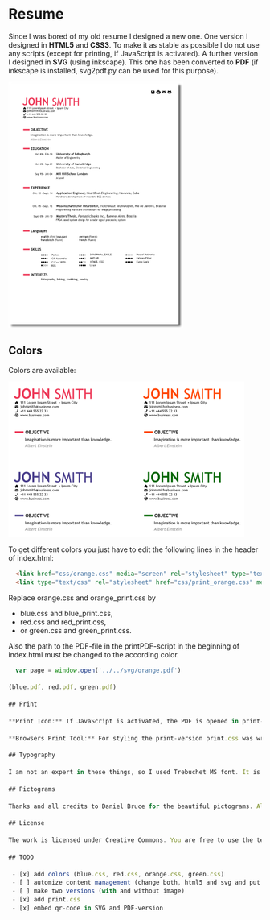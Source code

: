 # Resume

Since I was bored of my old resume I designed a new one. One version I designed in **HTML5** and **CSS3**. To make it as stable as possible I do not use any scripts (except for printing, if JavaScript is activated). A further version I designed in **SVG** (using inkscape). This one has been converted to **PDF** (if inkscape is installed, svg2pdf.py can be used for this purpose).

![resume](images/preview.png)

## Colors

Colors are available:

![resume](images/preview_colors.png)

To get different colors you just have to edit the following lines in the header of index.html:

```html
  <link href="css/orange.css" media="screen" rel="stylesheet" type="text/css" />
  <link type="text/css" rel="stylesheet" href="css/print_orange.css" media="print"/>
```

Replace orange.css and orange\_print.css by 
  - blue.css and blue\_print.css,
  - red.css and red\_print.css,
  - or green.css and green\_print.css.

Also the path to the PDF-file in the printPDF-script in the beginning of index.html must be changed to the according color. 

```javascript
  var page = window.open('../../svg/orange.pdf')

(blue.pdf, red.pdf, green.pdf)

## Print

**Print Icon:** If JavaScript is activated, the PDF is opened in print-mode. If JavaScript is not activated, pressing the print-icon just follows a link to the PDF-version.

**Browsers Print Tool:** For styling the print-version print.css was written. In the case that the browsers internal print tool is used print.css hides all content of the website and embeds the SVG-version of the cv.

## Typography 

I am not an expert in these things, so I used Trebuchet MS font. It is popular and whitespread. Besides it is a good sans serif alternative to Arial, which makes a slight difference.

## Pictograms

Thanks and all credits to Daniel Bruce for the beautiful pictograms. All of them (except countX.svg) have been taken from Daniels website — www.entypo.com.

## License

The work is licensed under Creative Commons. You are free to use the templates, also for commersial use. A mention like “Resume Template by Andreas Gschossmann — https://github.com/nerdOmat/resume ” is considered acceptable attribution. You can place this in the footer of your website or in the code if you don’t wanna give it to much attention.

## TODO

 - [x] add colors (blue.css, red.css, orange.css, green.css)
 - [ ] automize content management (change both, html5 and svg and put content into one xml-file)
 - [ ] make two versions (with and without image)
 - [x] add print.css
 - [x] embed qr-code in SVG and PDF-version
